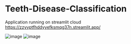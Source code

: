 # Teeth-Disease-Classification
Application running on streamlit cloud 
https://zzyvptfhddyyefksmqg37n.streamlit.app/


![image](https://github.com/user-attachments/assets/f36cfc8e-d64b-48bf-b92f-111892401e56)
![image](https://github.com/user-attachments/assets/5b41da74-36b8-4278-aceb-785ead67bc6c)
